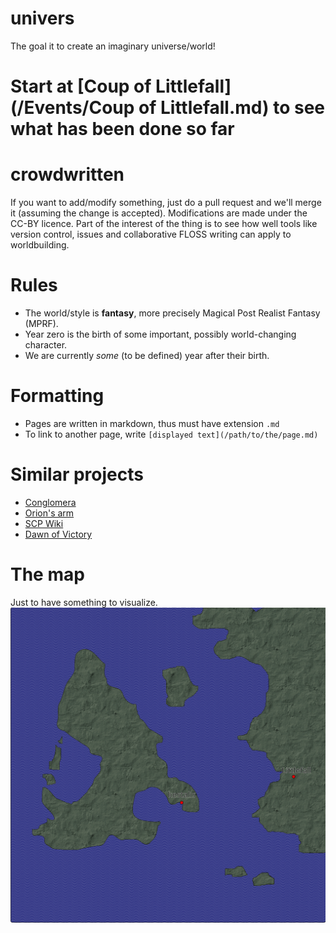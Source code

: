 # univers
The goal it to create an imaginary universe/world!

# Start at [Coup of Littlefall](/Events/Coup of Littlefall.md) to see what has been done so far

# crowdwritten
If you want to add/modify something, just do a pull request and we'll merge it (assuming the change is accepted).
Modifications are made under the CC-BY licence.
Part of the interest of the thing is to see how well tools like version control, issues and collaborative FLOSS writing can apply to worldbuilding.

# Rules
* The world/style is **fantasy**, more precisely Magical Post Realist Fantasy (MPRF).
* Year zero is the birth of some important, possibly world-changing character.
* We are currently *some* (to be defined) year after their birth.

# Formatting
* Pages are written in markdown, thus must have extension `.md`
* To link to another page, write `[displayed text](/path/to/the/page.md)`


# Similar projects
* [Conglomera](http://conglomera.wikia.com/wiki/FAQs/New_User%27s_Guide)
* [Orion's arm](http://www.orionsarm.com/)
* [SCP Wiki](http://www.scp-wiki.net/)
* [Dawn of Victory](http://www.dawnofvictory2289.com/#dawn-of-victory)

# The map
Just to have something to visualize.
![map](/map.svg)
